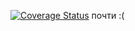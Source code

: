 [![Coverage Status](https://coveralls.io/repos/github/EhEhEhEh-labs/RK2/badge.svg?branch=main)](https://coveralls.io/github/EhEhEhEh-labs/RK2?branch=main) почти :(
